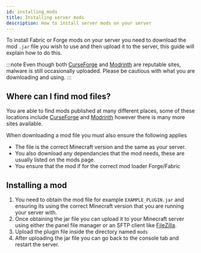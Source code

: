 ```yaml
---
id: installing_mods
title: Installing server mods
description: How to install server mods on your server
---
```

To install Fabric or Forge mods on your server you need to download the mod `.jar` file you wish to use and then upload it to the server, this guide will explain how to do this.

:::note
Even though both [CurseForge](https://www.curseforge.com/minecraft) and [Modrinth](https://modrinth.com/) are reputable sites, malware is still occasionally uploaded. Please be cautious with what you are downloading and using.
:::

## Where can I find mod files?
You are able to find mods published at many different places, some of these locations include [CurseForge](https://www.curseforge.com/minecraft) and [Modrinth](https://modrinth.com/) however there is many more sites available.

When downloading a mod file you must also ensure the following applies
- The file is the correct Minecraft version and the same as your server.
- You also download any dependancies that the mod needs, these are usually listed on the mods page.
- You ensure that the mod if for the correct mod loader Forge/Fabric

## Installing a mod
1. You need to obtain the mod file for example `EXAMPLE_PLUGIN.jar` and ensuring its using the correct Minecraft version that you are running your server with.
2. Once obtaining the jar file you can upload it to your Minecraft server using either the panel file manager or an SFTP client like [FileZilla](/knowledgebase/game_servers/tutorial_filezilla_sftp).
3. Upload the plugin file inside the directory named `mods`
4. After uploading the jar file you can go back to the console tab and restart the server.